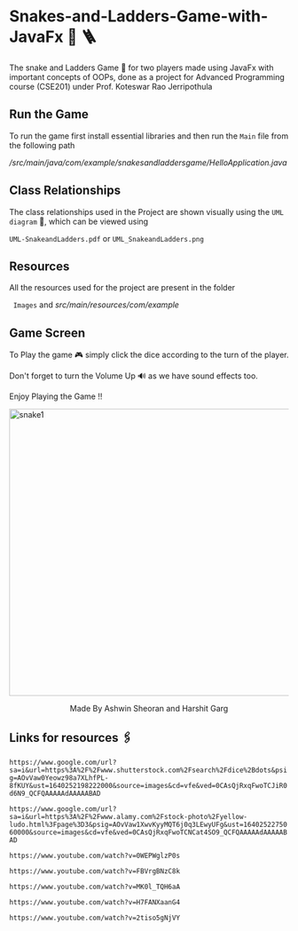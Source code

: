 # Snakes-and-Ladders-Game-with-JavaFx :snake: :ladder:
The snake and Ladders Game :game_die: for two players made using JavaFx with important concepts of OOPs, done as a project for Advanced Programming course (CSE201) under Prof. Koteswar Rao Jerripothula

## Run the Game
To run the game first install essential libraries and then run the ```Main``` file from the following path

*/src/main/java/com/example/snakesandladdersgame/HelloApplication.java*


## Class Relationships
The class relationships used in the Project are shown visually using the ```UML diagram``` 	:page_facing_up:, which can be viewed using

 ```UML-SnakeandLadders.pdf``` or ```UML_SnakeandLadders.png```


## Resources
All the resources used for the project are present in the folder 

``` Images``` and *src/main/resources/com/example*
 
 
 ## Game Screen
 
To Play the game :video_game: simply click the dice according to the turn of the player.

Don't forget to turn the Volume Up :loud_sound: as we have sound effects too.

Enjoy Playing the Game !!
 
<img width="517" alt="snake1" src="https://user-images.githubusercontent.com/88393756/149649151-889dfac5-3d10-4bd3-af2d-796375bb39c3.png">

<p align="center">
 Made By Ashwin Sheoran and Harshit Garg 
 
 
 

## Links for resources :paperclips:

```https://www.google.com/url?sa=i&url=https%3A%2F%2Fwww.shutterstock.com%2Fsearch%2Fdice%2Bdots&psig=AOvVaw0Yeowz98a7XLhfPL-8fKUY&ust=1640252198222000&source=images&cd=vfe&ved=0CAsQjRxqFwoTCJiR0d6N9_QCFQAAAAAdAAAAABAD ```

```https://www.google.com/url?sa=i&url=https%3A%2F%2Fwww.alamy.com%2Fstock-photo%2Fyellow-ludo.html%3Fpage%3D3&psig=AOvVaw1XwvKyyMQT6j0q3LEwyUFg&ust=1640252275060000&source=images&cd=vfe&ved=0CAsQjRxqFwoTCNCat4SO9_QCFQAAAAAdAAAAABAD```

```https://www.youtube.com/watch?v=0WEPWglzP0s```

```https://www.youtube.com/watch?v=FBVrgBNzC8k```

```https://www.youtube.com/watch?v=MK0l_TQH6aA```

```https://www.youtube.com/watch?v=H7FANXaanG4```

```https://www.youtube.com/watch?v=2tiso5gNjVY``` 



